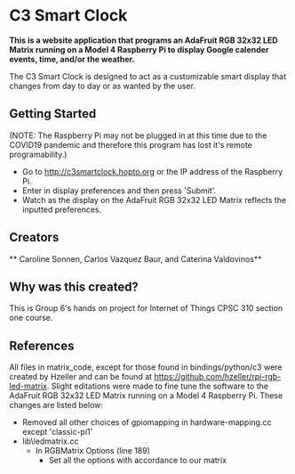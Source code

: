 # C3 Smart Clock
**This is a website application that programs an AdaFruit RGB 32x32 LED Matrix running on a Model 4 Raspberry Pi to display Google calender events, time, and/or the weather.**

The C3 Smart Clock is designed to act as a customizable smart display that changes from day to day or as wanted by the user.

## Getting Started
(NOTE: The Raspberry Pi may not be plugged in at this time due to the COVID19 pandemic and therefore this program has lost it's remote programability.)
 * Go to http://c3smartclock.hopto.org or the IP address of the Raspberry Pi. 
 * Enter in display preferences and then press 'Submit'.
 * Watch as the display on the AdaFruit RGB 32x32 LED Matrix reflects the inputted preferences.

## Creators
** Caroline Sonnen, Carlos Vazquez Baur, and Caterina Valdovinos**

## Why was this created?
This is Group 6's hands on project for Internet of Things CPSC 310 section one course.

## References
All files in matrix_code, except for those found in bindings/python/c3 were created by 
Hzeller and can be found at https://github.com/hzeller/rpi-rgb-led-matrix. Slight editations were made to fine tune the software to the AdaFruit
RGB 32x32 LED Matrix running on a Model 4 Raspberry Pi. These changes are listed below:
* Removed all other choices of gpiomapping in hardware-mapping.cc except 'classic-pi1'
* lib\ledmatrix.cc
    * In RGBMatrix Options (line 189)
        * Set all the options with accordance to our matrix
